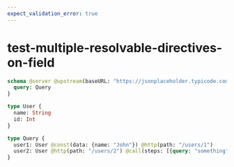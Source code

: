 ```yaml
---
expect_validation_error: true
---
```


# test-multiple-resolvable-directives-on-field

```graphql @server
schema @server @upstream(baseURL: "https://jsonplaceholder.typicode.com") {
  query: Query
}

type User {
  name: String
  id: Int
}

type Query {
  user1: User @const(data: {name: "John"}) @http(path: "/users/1")
  user2: User @http(path: "/users/2") @call(steps: [{query: "something"}])
}
```
